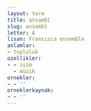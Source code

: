 ```yaml
---
layout: term
title: ansambl
slug: ansambl
letter: A
lisan: Fransızca ensemble
anlamlar:
- topluluk
ozellikler:
- - isim
  - müzik
ornekler:
- - ''
orneklerkaynak:
- - ''
---
```

